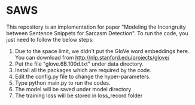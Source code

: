# SAWS
This repository is an implementation for paper "Modeling the Incongruity between Sentence Snippets for Sarcasm Detection".
To run the code, you just need to follow the below steps:
1. Due to the space limit, we didn't put the GloVe word embeddings here. You can download from  http://nlp.stanford.edu/projects/glove/
2. Put the file "glove.6B.100d.txt" under data directory.
3. Install all the packages which are required by the code.
3. Edit the config.py file to change the hyper-parameters.
4. Type python main.py to run the codes.
5. The model will be saved under model directory
6. The training loss will be stored in loss_record folder
